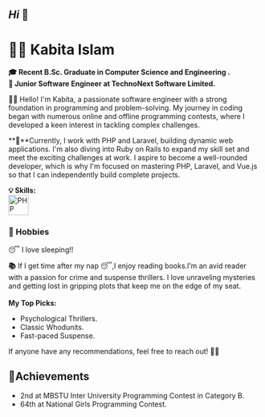 ## _Hi_  👋

# **👩‍💻 Kabita Islam**

**🎓 Recent B.Sc. Graduate in Computer Science and Engineering .** <br/>
**🚀 Junior Software Engineer at TechnoNext Software Limited.** <br/>


**💁‍♀️** Hello! I'm Kabita, a passionate software engineer with a strong foundation in programming and problem-solving. My journey in coding began with numerous online and offline programming contests, where I developed a keen interest in tackling complex challenges. 

**📍**Currently, I work with PHP and Laravel, building dynamic web applications. I'm also diving into Ruby on Rails to expand my skill set and meet the exciting challenges at work. I aspire to become a well-rounded developer, which is why I'm focused on mastering PHP, Laravel, and Vue.js so that I can independently build complete projects.
<br/>

**💡 Skills:** <br>
<img src="![URL_TO_PHP_ICON](https://user-images.githubusercontent.com/25181517/183570228-6a040b9f-3ddf-47a2-a201-743121dac664.png)" alt="PHP" width="40" height="40"/>
<!-- <ul>
<li> https://user-images.githubusercontent.com/25181517/183570228-6a040b9f-3ddf-47a2-a201-743121dac664.png</li>
<li>Languages : PHP, Ruby .</li>
<li>Frameworks : Laravel, Ruby on Rails .</li>
<li>Interests : Problem Solving, Software Development, Competitive Programming .</li>
</ul> -->

### **🎨 Hobbies**<br/>
😴 I love sleeping!!<br/>

**📚** If I get time after my nap 😴,I enjoy reading books.I’m an avid reader with a passion for crime and suspense thrillers. I love unraveling mysteries and getting lost in gripping plots that keep me on the edge of my seat.<br/><br/>
**My Top Picks:**
<ul>
<li>Psychological Thrillers.</li>
<li>Classic Whodunits.</li>
<li>Fast-paced Suspense.</li>
</ul>
If anyone have any recommendations, feel free to reach out! 💁‍♀️ <br/>


<!-- ### **🚫 Bad Habits**<br/>
😴 I can be quite lazy—sometimes too lazy!<br>
This tendency often leads me to struggle with completing important tasks. I’m working on finding a better balance between relaxation and productivity! 🫨<br>  -->

## 🏅Achievements
<ul>
<li>2nd at MBSTU Inter University Programming Contest in
Category B.</li>
<li>64th at National Girls Programming Contest.</li>
</ul>

    
    

